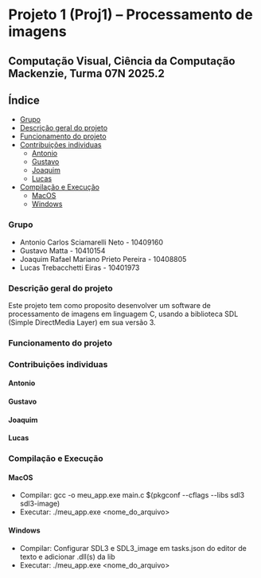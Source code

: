# Projeto 1 (Proj1) – Processamento de imagens

## Computação Visual, Ciência da Computação Mackenzie, Turma 07N 2025.2

## Índice

* [Grupo](#grupo)
* [Descrição geral do projeto](#descrição-geral-do-projeto)
* [Funcionamento do projeto](#funcionamento-do-projeto)
* [Contribuições individuas](#contribuições-individuas)
  * [Antonio](#antonio)
  * [Gustavo](#gustavo)
  * [Joaquim](#joaquim)
  * [Lucas](#lucas)
* [Compilação e Execução](#compilação-e-execução)
  * [MacOS](#macos)
  * [Windows](#windows)

### Grupo

* Antonio Carlos Sciamarelli Neto - 10409160
* Gustavo Matta - 10410154
* Joaquim Rafael Mariano Prieto Pereira - 10408805
* Lucas Trebacchetti Eiras - 10401973

### Descrição geral do projeto

Este projeto tem como proposito desenvolver um software de processamento de imagens em linguagem C, usando a biblioteca
SDL (Simple DirectMedia Layer) em sua versão 3.

### Funcionamento do projeto

### Contribuições individuas

#### Antonio

#### Gustavo

#### Joaquim

#### Lucas

### Compilação e Execução

#### MacOS

* Compilar: gcc -o meu_app.exe main.c $(pkgconf --cflags --libs sdl3 sdl3-image)
* Executar: ./meu_app.exe <nome_do_arquivo>

#### Windows

* Compilar: Configurar SDL3 e SDL3_image em tasks.json do editor de texto e adicionar .dll(s) da lib
* Executar: ./meu_app.exe <nome_do_arquivo>
